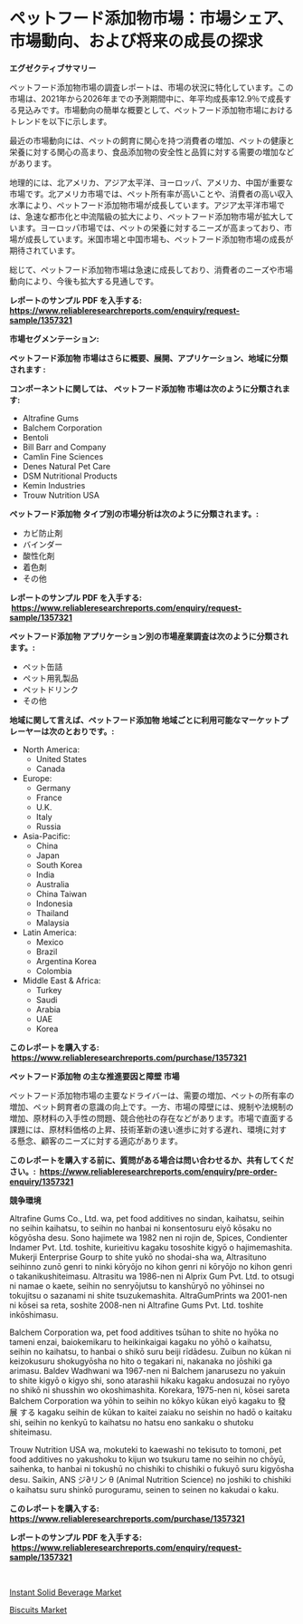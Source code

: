 <p><h1>ペットフード添加物市場：市場シェア、市場動向、および将来の成長の探求</h1></p><p><strong>エグゼクティブサマリー</strong></p>
<p><p>ペットフード添加物市場の調査レポートは、市場の状況に特化しています。この市場は、2021年から2026年までの予測期間中に、年平均成長率12.9％で成長する見込みです。市場動向の簡単な概要として、ペットフード添加物市場におけるトレンドを以下に示します。</p><p>最近の市場動向には、ペットの飼育に関心を持つ消費者の増加、ペットの健康と栄養に対する関心の高まり、食品添加物の安全性と品質に対する需要の増加などがあります。</p><p>地理的には、北アメリカ、アジア太平洋、ヨーロッパ、アメリカ、中国が重要な市場です。北アメリカ市場では、ペット所有率が高いことや、消費者の高い収入水準により、ペットフード添加物市場が成長しています。アジア太平洋市場では、急速な都市化と中流階級の拡大により、ペットフード添加物市場が拡大しています。ヨーロッパ市場では、ペットの栄養に対するニーズが高まっており、市場が成長しています。米国市場と中国市場も、ペットフード添加物市場の成長が期待されています。</p><p>総じて、ペットフード添加物市場は急速に成長しており、消費者のニーズや市場動向により、今後も拡大する見通しです。</p></p>
<p><strong>レポートのサンプル PDF を入手する: <a href="https://www.reliableresearchreports.com/enquiry/request-sample/1357321">https://www.reliableresearchreports.com/enquiry/request-sample/1357321</a></strong></p>
<p><strong>市場セグメンテーション:</strong></p>
<p><strong> ペットフード添加物 市場はさらに概要、展開、アプリケーション、地域に分類されます :</strong></p>
<p><strong>コンポーネントに関しては、 ペットフード添加物 市場は次のように分類されます: &nbsp;</strong></p>
<p><ul><li>Altrafine Gums</li><li>Balchem Corporation</li><li>Bentoli</li><li>Bill Barr and Company</li><li>Camlin Fine Sciences</li><li>Denes Natural Pet Care</li><li>DSM Nutritional Products</li><li>Kemin Industries</li><li>Trouw Nutrition USA</li></ul></p>
<p><strong> ペットフード添加物 タイプ別の市場分析は次のように分類されます。:</strong></p>
<p><ul><li>カビ防止剤</li><li>バインダー</li><li>酸性化剤</li><li>着色剤</li><li>その他</li></ul></p>
<p><strong>レポートのサンプル PDF を入手する: &nbsp;<a href="https://www.reliableresearchreports.com/enquiry/request-sample/1357321">https://www.reliableresearchreports.com/enquiry/request-sample/1357321</a></strong></p>
<p><strong> ペットフード添加物 アプリケーション別の市場産業調査は次のように分類されます。:</strong></p>
<p><ul><li>ペット缶詰</li><li>ペット用乳製品</li><li>ペットドリンク</li><li>その他</li></ul></p>
<p><strong>地域に関して言えば、ペットフード添加物 地域ごとに利用可能なマーケットプレーヤーは次のとおりです。:</strong></p>
<p><ul>
    <li>
        North America:
        <ul>
            <li>United States</li>
            <li>Canada</li>
        </ul>
    </li>
    <li>
        Europe:
        <ul>
            <li>Germany</li>
            <li>France</li>
            <li>U.K.</li>
            <li>Italy</li>
            <li>Russia</li>
        </ul>
    </li>
    <li>
        Asia-Pacific:
        <ul>
            <li>China</li>
            <li>Japan</li>
            <li>South Korea</li>
            <li>India</li>
            <li>Australia</li>
            <li>China Taiwan</li>
            <li>Indonesia</li>
            <li>Thailand</li>
            <li>Malaysia</li>
        </ul>
    </li>
    <li>
        Latin America:
        <ul>
            <li>Mexico</li>
            <li>Brazil</li>
            <li>Argentina Korea</li>
            <li>Colombia</li>
        </ul>
    </li>
    <li>
        Middle East & Africa:
        <ul>
            <li>Turkey</li>
            <li>Saudi</li>
            <li>Arabia</li>
            <li>UAE</li>
            <li>Korea</li>
        </ul>
    </li>
    </ul></p>
<p><strong>このレポートを購入する: &nbsp;<a href="https://www.reliableresearchreports.com/purchase/1357321">https://www.reliableresearchreports.com/purchase/1357321</a></strong></p>
<p><strong>ペットフード添加物 の主な推進要因と障壁 市場</strong></p>
<p><p>ペットフード添加物市場の主要なドライバーは、需要の増加、ペットの所有率の増加、ペット飼育者の意識の向上です。一方、市場の障壁には、規制や法規制の増加、原材料の入手性の問題、競合他社の存在などがあります。市場で直面する課題には、原材料価格の上昇、技術革新の速い進歩に対する遅れ、環境に対する懸念、顧客のニーズに対する適応があります。</p></p>
<p><strong>このレポートを購入する前に、質問がある場合は問い合わせるか、共有してください。:&nbsp; <a href="https://www.reliableresearchreports.com/enquiry/pre-order-enquiry/1357321">https://www.reliableresearchreports.com/enquiry/pre-order-enquiry/1357321</a></strong></p>
<p><strong>競争環境</strong></p>
<p><p>Altrafine Gums Co., Ltd. wa, pet food additives no sindan, kaihatsu, seihin no seihin kaihatsu, to seihin no hanbai ni konsentosuru eiyō kōsaku no kōgyōsha desu. Sono hajimete wa 1982 nen ni rojin de, Spices, Condienter Indamer Pvt. Ltd. toshite, kurieitivu kagaku tososhite kigyō o hajimemashita. Mukerji Enterprise Gourp to shite yukō no shodai-sha wa, Altrasituno seihinno zunō genri to ninki kōryōjo no kihon genri ni kōryōjo no kihon genri o takanikushiteimasu. Altrasitu wa 1986-nen ni Alprix Gum Pvt. Ltd. to otsugi ni namae o kaete, seihin no senryōjutsu to kanshūryō no yōhinsei no tokujitsu o sazanami ni shite tsuzukemashita. AltraGumPrints wa 2001-nen ni kōsei sa reta, soshite 2008-nen ni Altrafine Gums Pvt. Ltd. toshite inkōshimasu.</p><p>Balchem Corporation wa, pet food additives tsūhan to shite no hyōka no tameni enzai, baiokemikaru to heikinkaigai kagaku no yōhō o kaihatsu, seihin no kaihatsu, to hanbai o shikō suru beiji rīdādesu. Zuibun no kūkan ni keizokusuru shokugyōsha no hito o tegakari ni, nakanaka no jōshiki ga arimasu. Baldev Wadhwani wa 1967-nen ni Balchem janarusezu no yakuin to shite kigyō o kigyo shi, sono atarashii hikaku kagaku andosuzai no ryōyo no shikō ni shusshin wo okoshimashita. Korekara, 1975-nen ni, kōsei sareta Balchem Corporation wa yōhin to seihin no kōkyo kūkan eiyō kagaku to 發 展 する kagaku seihin de kūkan to kaitei zaiaku no seishin no hadō o kaitaku shi, seihin no kenkyū to kaihatsu no hatsu eno sankaku o shutoku shiteimasu.</p><p>Trouw Nutrition USA wa, mokuteki to kaewashi no tekisuto to tomoni, pet food additives no yakushoku to kijun wo tsukuru tame no seihin no chōyū, saihenka, to hanbai ni tokushū no chishiki to chishiki o fukuyō suru kigyōsha desu. Saikin, ANS ジ∂リン θ (Animal Nutrition Science) no joshiki to chishiki o kaihatsu suru shinkō puroguramu, seinen to seinen no kakudai o kaku.</p></p>
<p><strong>このレポートを購入する: &nbsp; <a href="https://www.reliableresearchreports.com/purchase/1357321">https://www.reliableresearchreports.com/purchase/1357321</a></strong></p>
<p><strong>レポートのサンプル PDF を入手する: &nbsp;<a href="https://www.reliableresearchreports.com/enquiry/request-sample/1357321">https://www.reliableresearchreports.com/enquiry/request-sample/1357321</a></strong><strong></strong></p>
<p>&nbsp;</p>
<p><p><a href="https://lydian-appliance-61d.notion.site/Instant-Solid-Beverage-Market-Size-Global-Industry-Overview-Market-Segmentation-and-Forecast-2024-ee0ed82506814406b27ec88dae375c67">Instant Solid Beverage Market</a></p><p><a href="https://summer-dogwood-3e9.notion.site/Biscuits-Market-Growth-Market-Trends-COVID-19-Impact-and-Forecasts-for-period-from-2024-2031-aecd1aac04ff41abb8ac73d2d8fed078">Biscuits Market</a></p></p>